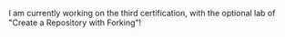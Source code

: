 I am currently working on the third certification, with the optional lab of "Create a Repository with Forking"! 